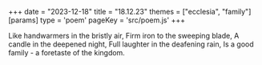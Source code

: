 +++
date = "2023-12-18"
title = "18.12.23"
themes = ["ecclesia", "family"]
[params]
  type = 'poem'
  pageKey = 'src/poem.js'
+++

Like handwarmers in the bristly air,
Firm iron to the sweeping blade,
A candle in the deepened night,
Full laughter in the deafening rain,
Is a good family - a foretaste of the kingdom.
